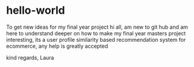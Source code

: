 # hello-world
To get new ideas for my final year project
hi all, 
am new to git hub and am here to understand deeper on how to make my final year masters project interesting, its a user profile similarity based recommendation system for ecommerce, any help is greatly accepted

kind regards, Laura

